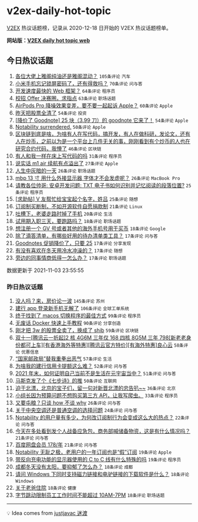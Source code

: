 # v2ex-daily-hot-topic

[V2EX](https://www.v2ex.com/) 热议话题榜，记录从 2020-12-18 日开始的 V2EX 热议话题榜单。

**网站版：[V2EX daily hot topic web](https://boojack.github.io/v2ex-daily-hot-topic-web/)**

## 今日热议话题

<!-- TODAY BEGIN -->

1. [各位大佬上雅阁纯油还是雅阁混动？](https://www.v2ex.com/t/812614) `105条评论` `汽车`
1. [小米手机忘记锁屏密码了，还有得救吗？](https://www.v2ex.com/t/812599) `70条评论` `问与答`
1. [开发速度最快的 Web 框架？](https://www.v2ex.com/t/812812) `64条评论` `程序员`
1. [校招 Offer 决赛圈，求指点](https://www.v2ex.com/t/812642) `63条评论` `职场话题`
1. [AirPods Pro 降噪效果变差，要不要一起起诉 Apple？](https://www.v2ex.com/t/812705) `60条评论` `Apple`
1. [昨天把股票全清了](https://www.v2ex.com/t/812639) `54条评论` `投资`
1. [[降价了 Goodnote] 25 块（3.99 刀）的 goodnote 它来了！](https://www.v2ex.com/t/812691) `54条评论` `Apple`
1. [Notability surrendered.](https://www.v2ex.com/t/812618) `50条评论` `Apple`
1. [区块链到底是啥，为啥有人在写代码，搞开发，有人在做科研，发论文，还有人在炒币，之前以为是一个平台上几件无关的事，刚刚看到有个炒币的人也在研究合约代码，我懵了](https://www.v2ex.com/t/812646) `46条评论` `区块链`
1. [有人和我一样在床上写代码的吗](https://www.v2ex.com/t/812872) `31条评论` `程序员`
1. [说实话 m1 air 续航有点溢出了](https://www.v2ex.com/t/812721) `27条评论` `Apple`
1. [人生中灰暗的一天](https://www.v2ex.com/t/812784) `26条评论` `职场话题`
1. [mbp 13 寸 用什么外接显示器 字体才不会发虚呢？](https://www.v2ex.com/t/812781) `26条评论` `MacBook Pro`
1. [请教各位帅哥: 安卓开发问题: TXT 电子书如何识别并记忆阅读的段落位置?](https://www.v2ex.com/t/812693) `25条评论` `程序员`
1. [[求助帖] V 友帮忙给宝宝起个名字，姓吕](https://www.v2ex.com/t/812667) `25条评论` `随想`
1. [订阅制买断制，不如开源软件自愿捐款制](https://www.v2ex.com/t/812823) `21条评论` `Linux`
1. [吐槽下，老婆走路时掉了手机](https://www.v2ex.com/t/812853) `20条评论` `生活`
1. [试用期入职三天，要跑路吗？](https://www.v2ex.com/t/812665) `18条评论` `职场话题`
1. [想注册一个 GV 号或者其他的海外手机号用于买币](https://www.v2ex.com/t/812649) `18条评论` `Google`
1. [除了滴答清单，有哪些好用的待办清单类工具？](https://www.v2ex.com/t/812852) `17条评论` `问与答`
1. [Goodnotes 促销降价了，只要 25](https://www.v2ex.com/t/812684) `17条评论` `分享发现`
1. [有没有喜欢在冬天用冷水冲澡的？](https://www.v2ex.com/t/812680) `17条评论` `随想`
1. [旁边的同事情商低得一怎么办？](https://www.v2ex.com/t/812630) `17条评论` `职场话题`

数据更新于 2021-11-03 23:55:55

<!-- TODAY END -->

### 昨日热议话题

<!-- YESTERDAY BEGIN -->

1. [没人吗？来，房价论一波](https://www.v2ex.com/t/812325) `145条评论` `苏州`
1. [建行 app 登录新手机无解了](https://www.v2ex.com/t/812314) `106条评论` `全球工单系统`
1. [终于找到了 macos 切换程序的最佳方式](https://www.v2ex.com/t/812330) `99条评论` `程序员`
1. [无废话 Docker 快速上手教程](https://www.v2ex.com/t/812315) `90条评论` `分享创造`
1. [刚才把 3w 的股票全卖了，换成了 shib](https://www.v2ex.com/t/812464) `59条评论` `区块链`
1. [双十一[腾讯云一折起]2 核 4G6M 三年仅 168 四核 8G5M 三年 798[新老老身份都可上车][有香港海外等特惠][腾讯云官方特价][有海外特惠]良心云](https://www.v2ex.com/t/812339) `58条评论` `优惠信息`
1. [“国家邮政局”替我重拳出恶气](https://www.v2ex.com/t/812414) `57条评论` `生活`
1. [为啥我的建行信用卡提额这么难？](https://www.v2ex.com/t/812369) `52条评论` `问与答`
1. [2021 年末，如何证明自己当前不是生活在元宇宙当中？](https://www.v2ex.com/t/812310) `51条评论` `问与答`
1. [马斯克发了个《七步诗》的推](https://www.v2ex.com/t/812326) `50条评论` `互联网`
1. [迫于北漂，北京的宝子们，留一句对新晋北漂的忠告叭~~](https://www.v2ex.com/t/812485) `36条评论` `北京`
1. [小组长因为预算问题不想购买第三方 API，让我写爬虫。](https://www.v2ex.com/t/812461) `33条评论` `程序员`
1. [又要屯粮？只谈 how 不谈 why](https://www.v2ex.com/t/812507) `26条评论` `问与答`
1. [关于中央空调还是普通空调的选择问题](https://www.v2ex.com/t/812468) `24条评论` `问与答`
1. [Notability 的用户量有多少，为何改订阅制行为会变成这么大的热点？](https://www.v2ex.com/t/812570) `22条评论` `问与答`
1. [今天在多处看到发个人战备应急包，商务部喊储备物资，这是有什么情况吗？](https://www.v2ex.com/t/812486) `21条评论` `问与答`
1. [百度网盘会员 178/年](https://www.v2ex.com/t/812433) `21条评论` `问与答`
1. [Notability 无耻之极，老用户的一年订阅也是“假”订阅](https://www.v2ex.com/t/812518) `19条评论` `Apple`
1. [带反向充电功能的显示器使用的 C to C 线有什么特殊的吗](https://www.v2ex.com/t/812452) `19条评论` `程序员`
1. [成都冬天没有太阳，要抑郁了怎么办？](https://www.v2ex.com/t/812482) `18条评论` `成都`
1. [请问 Windows 下同时支持磁力链接和电驴链接的下载软件是什么？](https://www.v2ex.com/t/812451) `18条评论` `Windows`
1. [关于老爸住院](https://www.v2ex.com/t/812358) `18条评论` `健康`
1. [字节跳动限制员工工作时间不能超过 10AM-7PM](https://www.v2ex.com/t/812357) `18条评论` `职场话题`

<!-- YESTERDAY END -->

---

💡 Idea comes from [justjavac 迷渡](https://github.com/justjavac/)
